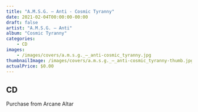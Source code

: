 ```yaml
---
title: "A.M.S.G. ‎– Anti - Cosmic Tyranny"
date: 2021-02-04T00:00:00-00:00
draft: false
artist: "A.M.S.G. ‎– Anti"
album: "Cosmic Tyranny"
categories:
    - CD
images:
    - /images/covers/a.m.s.g._‎–_anti-cosmic_tyranny.jpg
thumbnailImage: /images/covers/a.m.s.g._‎–_anti-cosmic_tyranny-thumb.jpg
actualPrice: $0.00
---
```


## CD
Purchase from Arcane Altar
